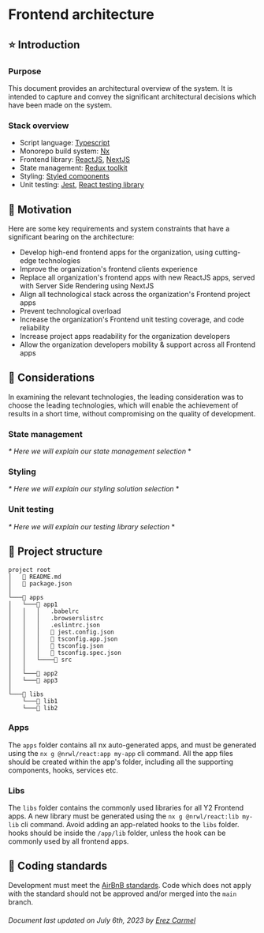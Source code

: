 # Frontend architecture 

## ⭐ Introduction

### Purpose
This document provides an architectural overview of the system.
It is intended to capture and convey the significant architectural decisions which have been made on the system.

### Stack overview
- Script language: [Typescript](https://www.typescriptlang.org/)
- Monorepo build system: [Nx](https://nx.dev/)
- Frontend library: [ReactJS](https://reactjs.org/), [NextJS](https://nextjs.org/)
- State management: [Redux toolkit](https://redux-toolkit.js.org/)
- Styling: [Styled components](https://styled-components.com/)
- Unit testing: [Jest](https://jestjs.io/), [React testing library](https://testing-library.com/docs/react-testing-library/intro/)

## 🚀 Motivation
Here are some key requirements and system constraints that have a significant bearing on the architecture:
- Develop high-end frontend apps for the organization, using cutting-edge technologies
- Improve the organization's frontend clients experience
- Replace all organization's frontend apps with new ReactJS apps, served with Server Side Rendering using NextJS
- Align all technological stack across the organization's Frontend project apps
- Prevent technological overload
- Increase the organization's Frontend unit testing coverage, and code reliability
- Increase project apps readability for the organization developers
- Allow the organization developers mobility & support across all Frontend apps

## 💭 Considerations
In examining the relevant technologies, the leading consideration was to choose the leading technologies, which will enable the achievement of results in a short time, without compromising on the quality of development.

### State management
_* Here we will explain our state management selection_ * 

### Styling
_* Here we will explain our styling solution selection_ *

### Unit testing
_* Here we will explain our testing library selection_ *

## 📂 Project structure

```
project root
│   📄 README.md
│   📄 package.json    
│
└───📁 apps
│   └───📁 app1
│   │   │   .babelrc
│   │   │   .browserslistrc
│   │   │   .eslintrc.json
│   │   │   📄 jest.config.json
│   │   │   📄 tsconfig.app.json
│   │   │   📄 tsconfig.json
│   │   │   📄 tsconfig.spec.json
│   │   └────📁 src
│   │
│   └───📁 app2
│   └───📁 app3
│
└───📁 libs
    └───📁 lib1
    └───📁 lib2 
```

### Apps
The `apps` folder contains all nx auto-generated apps, and must be generated using the `nx g @nrwl/react:app my-app` cli command.
All the app files should be created within the app's folder, including all the supporting components, hooks, services etc.

### Libs
The `libs` folder contains the commonly used libraries for all Y2 Frontend apps. A new library must be generated using the `nx g @nrwl/react:lib my-lib` cli command.
Avoid adding an app-related hooks to the `libs` folder. hooks should be inside the `/app/lib` folder, unless the hook can be commonly used by all frontend apps.

## 🔏 Coding standards
Development must meet the [AirBnB standards](https://github.com/airbnb/javascript).
Code which does not apply with the standard should not be approved and/or merged into the `main` branch.


###### *Document last updated on July 6th, 2023 by [Erez Carmel](mailto:erezcarmel@gmail.com)*

